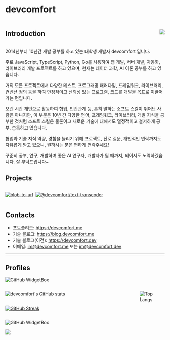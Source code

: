 <div align="left">

# devcomfort

<div style="display: flex; justify-content: space-between; place-items: center; align-items: top;">

## Introduction

![](https://komarev.com/ghpvc/?username=devcomfort&abbreviated=true)

</div>

2014년부터 10년간 개발 공부를 하고 있는 대학생 개발자 devcomfort 입니다.

주로 JavaScript, TypeScript, Python, Go를 사용하여 웹 개발, 서버 개발, 자동화, 라이브러리 개발 프로젝트를 하고 있으며, 현재는 데이터 과학, AI 이론 공부를 하고 있습니다.

거의 모든 프로젝트에서 다양한 테스트, 프로그래밍 패러다임, 프레임워크, 라이브러리, 컨벤션 정의 등을 하여 안정적이고 신뢰성 있는 프로그램, 코드를 개발을 목표로 이끌어가는 편입니다.

오랜 시간 개인으로 활동하여 협업, 인간관계 등, 흔히 말하는 소프트 스킬이 뛰어난 사람은 아니지만,
이 부분은 10년 간 다양한 언어, 프레임워크, 라이브러리, 개발 지식을 공부한 것처럼 소프트 스킬은 물론이고 새로운 기술에 대해서도 열정적이고 철저하게 공부, 습득하고 있습니다.

협업과 기술 지식 역량, 경험을 늘리기 위해 프로젝트, 진로 질문, 개인적인 연락까지도 자유롭게 받고 있으니, 원하시는 분은 편하게 연락주세요!

꾸준히 공부, 연구, 개발하며 좋은 AI 연구자, 개발자가 될 때까지, 되어서도 노력하겠습니다.
잘 부탁드립니다~

## Projects

<div style="display: flex; flex-direction: row; gap: 8px;">

[![blob-to-url](https://github-readme-stats.vercel.app/api/pin/?username=devcomfort&repo=blob-to-url)](https://github.com/devcomfort/blob-to-url)

[![@devcomfort/text-transcoder](https://github-readme-stats.vercel.app/api/pin/?username=devcomfort&repo=devcomfort-text-transcoder)](https://github.com/devcomfort/devcomfort-text-transcoder)

</div>

## Contacts

- 포트폴리오: https://devcomfort.me
- 기술 블로그: https://blog.devcomfort.me
- 기술 블로그(이전): https://devcomfort.dev
- 이메일: [im@devcomfort.me](mailto:im@devcomfort.me) 또는 [im@devcomfort.dev](mailto:im@devcomfort.dev)

<hr />

## Profiles

![GitHub WidgetBox](https://github-widgetbox.vercel.app/api/profile?username=devcomfort&data=followers,repositories,stars,commits)

<div style="display: flex; gap: 1.5rem; justify-content: center;">

<div style="display: flex; flex-direction: column; width: 27rem;">

![devcomfort's GitHub stats](https://github-readme-stats.vercel.app/api?username=devcomfort&show_icons=true)

<a href="https://git.io/streak-stats"><img src="https://streak-stats.demolab.com?user=devcomfort&theme=transparent" alt="GitHub Streak" /></a>

</div>

![Top Langs](https://github-readme-stats.vercel.app/api/top-langs/?username=devcomfort&layout=pie)

</div>

![GitHub WidgetBox](https://github-widgetbox.vercel.app/api/skills?languages=js,ts,html,css,sass,bash,c,python,go,dart,rust,r,markdown,json&frameworks=svelte,next,express,windi,tailwind&libraries=tensorflow,babel,vite,recoil,redux&tools=git,github,npm,yarn,vercel,netlify,nodejs,prettier,nginx,aws,cloudflare,webpack,rollup&software=linux,windows,vscode,notion&includeNames=true)

<!-- puppeteer, tauri -->

<!-- YHYPE, GitHub 방문자 집계 서비스 -->
<!--https://yhype.me/github/profile-views  -->

![](https://hit.yhype.me/github/profile?user_id=38955618)
